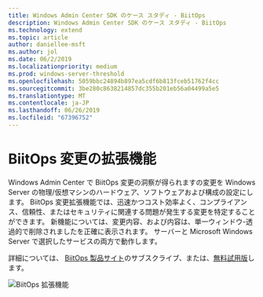 ```yaml
---
title: Windows Admin Center SDK のケース スタディ - BiitOps
description: Windows Admin Center SDK のケース スタディ - BiitOps
ms.technology: extend
ms.topic: article
author: daniellee-msft
ms.author: jol
ms.date: 06/2/2019
ms.localizationpriority: medium
ms.prod: windows-server-threshold
ms.openlocfilehash: 5059bbc24894b897ea5cdf6b813fceb51762f4cc
ms.sourcegitcommit: 3be280c8638214857dc355b201eb56a04499a5e5
ms.translationtype: MT
ms.contentlocale: ja-JP
ms.lasthandoff: 06/26/2019
ms.locfileid: "67396752"
---
```

# <a name="biitops-changes-extension"></a>BiitOps 変更の拡張機能

Windows Admin Center で BiitOps 変更の洞察が得られますの変更を Windows Server の物理/仮想マシンのハードウェア、ソフトウェアおよび構成の設定にします。 BiitOps 変更拡張機能では、迅速かつコスト効率よく、コンプライアンス、信頼性、またはセキュリティに関連する問題が発生する変更を特定することができます。 新機能については、変更内容、および内容は、単一ウィンドウ-透過的で削除されましたを正確に表示されます。 サーバーと Microsoft Windows Server で選択したサービスの両方で動作します。

詳細については、 [BiitOps 製品サイト](http://www.biitops.com/solutions/changes-for-wac/)のサブスクライブ、または、[無料試用版](http://www.biitops.com/solutions/register-changes-for-wac/)します。

![BiitOps 拡張機能](../../media/extend-case-study-biitops/biitops-1.png)
